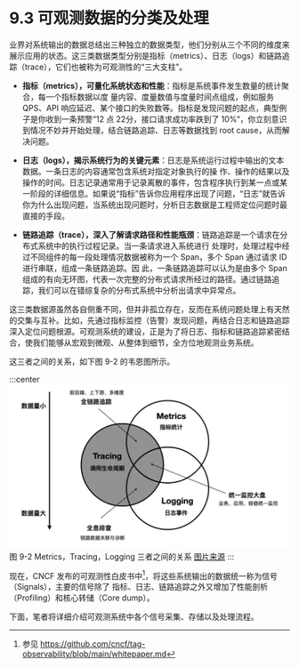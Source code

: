 # 9.3 可观测数据的分类及处理

业界对系统输出的数据总结出三种独立的数据类型，他们分别从三个不同的维度来展示应用的状态。这三类数据类型分别是指标（metrics）、日志（logs）和链路追踪（trace），它们也被称为可观测性的“三大支柱”。

- **指标（metrics），可量化系统状态和性能**：指标是系统事件发生数量的统计聚合，每一个指标数据以度 量内容、度量数值与度量时间点组成，例如服务 QPS、API 响应延迟、某个接口的失败数等。指标是发现问题的起点，典型例子是你收到一条预警“12 点 22分，接口请求成功率跌到了 10%“，你立刻意识到情况不妙并开始处理，结合链路追踪、日志等数据找到 root cause，从而解决问题。

- **日志（logs），揭示系统行为的关键元素**：日志是系统运行过程中输出的文本数据。一条日志的内容通常包含系统对指定对象执行的操 作、操作的结果以及操作的时间。日志记录通常用于记录离散的事件，包含程序执行到某一点或某一阶段的详细信息。如果说“指标”告诉你应用程序出现了问题，“日志”就告诉你为什么出现问题，当系统出现问题时，分析日志数据是工程师定位问题时最直接的手段。

- **链路追踪（trace），深入了解请求路径和性能瓶颈**：链路追踪是一个请求在分布式系统中的执行过程记录。当一条请求进入系统进行 处理时，处理过程中经过不同组件的每一段处理情况数据被称为一个 Span，多个 Span 通过请求 ID 进行串联，组成一条链路追踪。因 此，一条链路追踪可以认为是由多个 Span 组成的有向无环图，代表一次完整的分布式请求所经过的路径。通过链路追踪，我们可以在错综复杂的分布式系统中分析出请求中异常点。


这三类数据源虽然各自侧重不同，但并非孤立存在，反而在系统问题处理上有天然的交集与互补。比如，先通过指标监控（告警）发现问题，再结合日志和链路追踪深入定位问题根源。可观测系统的建设，正是为了将日志、指标和链路追踪紧密结合，使我们能够从宏观到微观、从整体到细节，全方位地观测业务系统。

这三者之间的关系，如下图 9-2 的韦恩图所示。

:::center
  ![](../assets/observability.jpg)<br/>
 图 9-2 Metrics，Tracing，Logging 三者之间的关系 [图片来源](https://peter.bourgon.org/blog/2017/02/21/metrics-tracing-and-logging.html)
:::

现在，CNCF 发布的可观测性白皮书中[^1]，将这些系统输出的数据统一称为信号（Signals），主要的信号除了 指标、日志、链路追踪之外又增加了性能剖析（Profiling）和核心转储（Core dump）。

下面，笔者将详细介绍可观测系统中各个信号采集、存储以及处理流程。

[^1]: 参见 https://github.com/cncf/tag-observability/blob/main/whitepaper.md